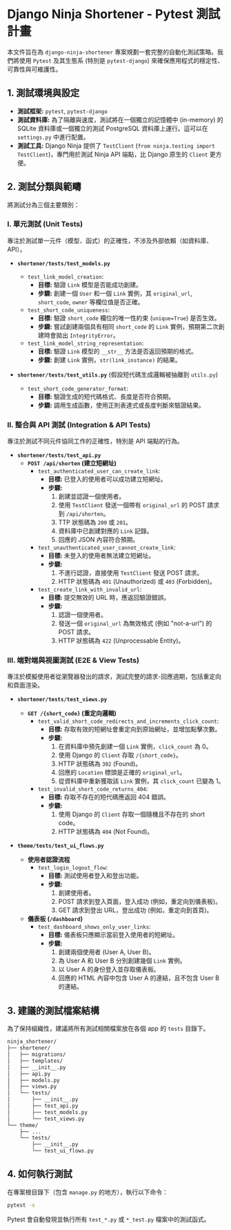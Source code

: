 # Django Ninja Shortener - Pytest 測試計畫

本文件旨在為 `django-ninja-shortener` 專案規劃一套完整的自動化測試策略。我們將使用 `Pytest` 及其生態系 (特別是 `pytest-django`) 來確保應用程式的穩定性、可靠性與可維護性。

## 1. 測試環境與設定

- **測試框架:** `pytest`, `pytest-django`
- **測試資料庫:** 為了隔離與速度，測試將在一個獨立的記憶體中 (in-memory) 的 SQLite 資料庫或一個獨立的測試 PostgreSQL 資料庫上運行。這可以在 `settings.py` 中進行配置。
- **測試工具:** Django Ninja 提供了 `TestClient` (`from ninja.testing import TestClient`)，專門用於測試 Ninja API 端點，比 Django 原生的 `Client` 更方便。

## 2. 測試分類與範疇

將測試分為三個主要類別：

### Ⅰ. 單元測試 (Unit Tests)

專注於測試單一元件（模型、函式）的正確性，不涉及外部依賴（如資料庫、API）。

- **`shortener/tests/test_models.py`**
  - `test_link_model_creation`:
    - **目標:** 驗證 `Link` 模型是否能成功創建。
    - **步驟:** 創建一個 `User` 和一個 `Link` 實例，其 `original_url`, `short_code`, `owner` 等欄位值是否正確。
  - `test_short_code_uniqueness`:
    - **目標:** 驗證 `short_code` 欄位的唯一性約束 (`unique=True`) 是否生效。
    - **步驟:** 嘗試創建兩個具有相同 `short_code` 的 `Link` 實例，預期第二次創建時會拋出 `IntegrityError`。
  - `test_link_model_string_representation`:
    - **目標:** 驗證 `Link` 模型的 `__str__` 方法是否返回預期的格式。
    - **步驟:** 創建 `Link` 實例，`str(link_instance)` 的結果。

- **`shortener/tests/test_utils.py`** (假設短代碼生成邏輯被抽離到 `utils.py`)
  - `test_short_code_generator_format`:
    - **目標:** 驗證生成的短代碼格式、長度是否符合預期。
    - **步驟:** 調用生成函數，使用正則表達式或長度判斷來驗證結果。

### Ⅱ. 整合與 API 測試 (Integration & API Tests)

專注於測試不同元件協同工作的正確性，特別是 API 端點的行為。

- **`shortener/tests/test_api.py`**
  - **`POST /api/shorten` (建立短網址)**
    - `test_authenticated_user_can_create_link`:
      - **目標:** 已登入的使用者可以成功建立短網址。
      - **步驟:**
        1. 創建並認證一個使用者。
        2. 使用 `TestClient` 發送一個帶有 `original_url` 的 POST 請求到 `/api/shorten`。
        3. TTP 狀態碼為 `200` 或 `201`。
        4. 資料庫中已創建對應的 `Link` 記錄。
        5. 回應的 JSON 內容符合預期。
    - `test_unauthenticated_user_cannot_create_link`:
      - **目標:** 未登入的使用者無法建立短網址。
      - **步驟:**
        1. 不進行認證，直接使用 `TestClient` 發送 POST 請求。
        2. HTTP 狀態碼為 `401` (Unauthorized) 或 `403` (Forbidden)。
    - `test_create_link_with_invalid_url`:
      - **目標:** 提交無效的 URL 時，應返回驗證錯誤。
      - **步驟:**
        1. 認證一個使用者。
        2. 發送一個 `original_url` 為無效格式 (例如 "not-a-url") 的 POST 請求。
        3. HTTP 狀態碼為 `422` (Unprocessable Entity)。

### Ⅲ. 端對端與視圖測試 (E2E & View Tests)

專注於模擬使用者從瀏覽器發出的請求，測試完整的請求-回應週期，包括重定向和頁面渲染。

- **`shortener/tests/test_views.py`**
  - **`GET /{short_code}` (重定向邏輯)**
    - `test_valid_short_code_redirects_and_increments_click_count`:
      - **目標:** 存取有效的短網址會重定向到原始網址，並增加點擊次數。
      - **步驟:**
        1. 在資料庫中預先創建一個 `Link` 實例，`click_count` 為 0。
        2. 使用 Django 的 `Client` 存取 `/{short_code}`。
        3. HTTP 狀態碼為 `302` (Found)。
        4. 回應的 `Location` 標頭是正確的 `original_url`。
        5. 從資料庫中重新獲取該 `Link` 實例，其 `click_count` 已變為 1。
    - `test_invalid_short_code_returns_404`:
      - **目標:** 存取不存在的短代碼應返回 404 錯誤。
      - **步驟:**
        1. 使用 Django 的 `Client` 存取一個隨機且不存在的 short code。
        2. HTTP 狀態碼為 `404` (Not Found)。

- **`theme/tests/test_ui_flows.py`**
  - **使用者認證流程**
    - `test_login_logout_flow`:
      - **目標:** 測試使用者登入和登出功能。
      - **步驟:**
        1. 創建使用者。
        2. POST 請求到登入頁面，登入成功 (例如，重定向到儀表板)。
        3. GET 請求到登出 URL，登出成功 (例如，重定向到首頁)。
  - **儀表板 (`/dashboard`)**
    - `test_dashboard_shows_only_user_links`:
      - **目標:** 儀表板只應顯示當前登入使用者的短網址。
      - **步驟:**
        1. 創建兩個使用者 (User A, User B)。
        2. 為 User A 和 User B 分別創建幾個 `Link` 實例。
        3. 以 User A 的身份登入並存取儀表板。
        4. 回應的 HTML 內容中包含 User A 的連結，且不包含 User B 的連結。

## 3. 建議的測試檔案結構

為了保持組織性，建議將所有測試相關檔案放在各個 app 的 `tests` 目錄下。

```cmd
ninja_shortener/
├── shortener/
│   ├── migrations/
│   ├── templates/
│   ├── __init__.py
│   ├── api.py
│   ├── models.py
│   ├── views.py
│   └── tests/
│       ├── __init__.py
│       ├── test_api.py
│       ├── test_models.py
│       └── test_views.py
└── theme/
    ├── ...
    └── tests/
        ├── __init__.py
        └── test_ui_flows.py
```

## 4. 如何執行測試

在專案根目錄下（包含 `manage.py` 的地方），執行以下命令：

```bash
pytest -s
```

Pytest 會自動發現並執行所有 `test_*.py` 或 `*_test.py` 檔案中的測試函式。
